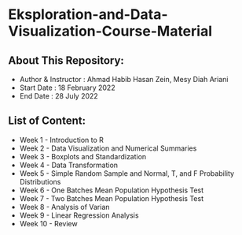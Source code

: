 # Eksploration-and-Data-Visualization-Course-Material

## About This Repository:
- Author & Instructor : Ahmad Habib Hasan Zein, Mesy Diah Ariani
- Start Date          : 18 February 2022
- End Date            : 28 July 2022

## List of Content:
- Week 1 - Introduction to R
- Week 2 - Data Visualization and Numerical Summaries
- Week 3 - Boxplots and Standardization
- Week 4 - Data Transformation
- Week 5 - Simple Random Sample and Normal, T, and F Probability Distributions
- Week 6 - One Batches Mean Population Hypothesis Test
- Week 7 - Two Batches Mean Population Hypothesis Test
- Week 8 - Analysis of Varian
- Week 9 - Linear Regression Analysis
- Week 10 - Review
